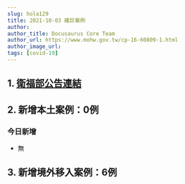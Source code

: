 ```yaml
---
slug: hola129
title: 2021-10-03 確診案例
author: 
author_title: Docusaurus Core Team
author_url: https://www.mohw.gov.tw/cp-16-60809-1.html
author_image_url: 
tags: [covid-19]
---
```


## 1. [衛福部公告連結](https://www.cdc.gov.tw/Bulletin/Detail/HT4OJwZJOSR97Dq8nEUPZw?typeid=9)

## 2. 新增本土案例：0例

### 今日新增
* 無

## 3. 新增境外移入案例：6例
